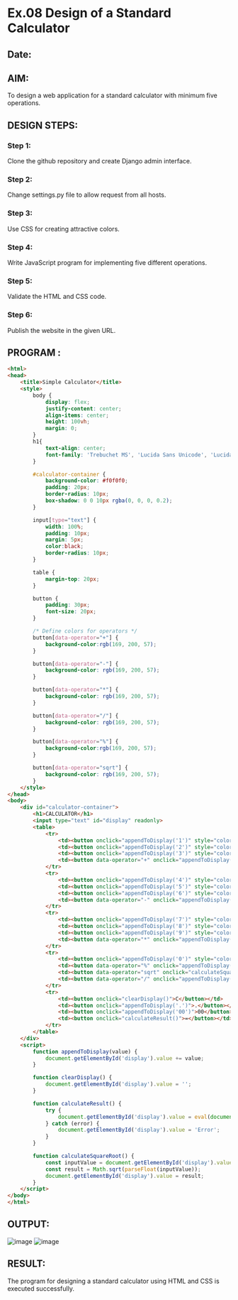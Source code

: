 # Ex.08 Design of a Standard Calculator
## Date:

## AIM:
To design a web application for a standard calculator with minimum five operations.

## DESIGN STEPS:

### Step 1:
Clone the github repository and create Django admin interface.

### Step 2:
Change settings.py file to allow request from all hosts.

### Step 3:
Use CSS for creating attractive colors.

### Step 4:
Write JavaScript program for implementing five different operations.

### Step 5:
Validate the HTML and CSS code.

### Step 6:
Publish the website in the given URL.

## PROGRAM :
```html
<html>
<head>
    <title>Simple Calculator</title>
    <style>
        body {
            display: flex;
            justify-content: center;
            align-items: center;
            height: 100vh;
            margin: 0;
        }
        h1{
            text-align: center;
            font-family: 'Trebuchet MS', 'Lucida Sans Unicode', 'Lucida Grande', 'Lucida Sans', Arial, sans-serif;
        }

        #calculator-container {
            background-color: #f0f0f0;
            padding: 20px;
            border-radius: 10px;
            box-shadow: 0 0 10px rgba(0, 0, 0, 0.2);
        }

        input[type="text"] {
            width: 100%;
            padding: 10px;
            margin: 5px;
            color:black; 
            border-radius: 10px;
        }

        table {
            margin-top: 20px;
        }

        button {
            padding: 30px;
            font-size: 20px;
        }

        /* Define colors for operators */
        button[data-operator="+"] {
            background-color:rgb(169, 200, 57);
        }

        button[data-operator="-"] {
            background-color: rgb(169, 200, 57);
        }

        button[data-operator="*"] {
            background-color: rgb(169, 200, 57);
        }

        button[data-operator="/"] {
            background-color: rgb(169, 200, 57);
        }

        button[data-operator="%"] {
            background-color:rgb(169, 200, 57);
        }

        button[data-operator="sqrt"] {
            background-color: rgb(169, 200, 57);
        }
    </style>
</head>
<body>
    <div id="calculator-container">
        <h1>CALCULATOR</h1>
        <input type="text" id="display" readonly>
        <table>
            <tr>
                <td><button onclick="appendToDisplay('1')" style="color: rgb(204, 17, 17);">1</button></td>
                <td><button onclick="appendToDisplay('2')" style="color: rgb(204, 17, 17);">2</button></td>
                <td><button onclick="appendToDisplay('3')" style="color: rgb(204, 17, 17);">3</button></td>
                <td><button data-operator="+" onclick="appendToDisplay('+')" style="color: white;">+</button></td>
            </tr>
            <tr>
                <td><button onclick="appendToDisplay('4')" style="color: rgb(204, 17, 17);">4</button></td>
                <td><button onclick="appendToDisplay('5')" style="color: rgb(204, 17, 17);">5</button></td>
                <td><button onclick="appendToDisplay('6')" style="color: rgb(204, 17, 17);">6</button></td>
                <td><button data-operator="-" onclick="appendToDisplay('-')" style="color: white;">-</button></td>
            </tr>
            <tr>
                <td><button onclick="appendToDisplay('7')" style="color: rgb(204, 17, 17);">7</button></td>
                <td><button onclick="appendToDisplay('8')" style="color: rgb(204, 17, 17);">8</button></td>
                <td><button onclick="appendToDisplay('9')" style="color: rgb(204, 17, 17);">9</button></td>
                <td><button data-operator="*" onclick="appendToDisplay('*')" style="color: white;">*</button></td>
            </tr>
            <tr>
                <td><button onclick="appendToDisplay('0')" style="color: rgb(204, 17, 17);">0</button></td>
                <td><button data-operator="%" onclick="appendToDisplay('%')" style="color: rgb(204, 17, 17);">%</button></td>
                <td><button data-operator="sqrt" onclick="calculateSquareRoot()" style="color: rgb(204, 17, 17);">√</button></td>
                <td><button data-operator="/" onclick="appendToDisplay('/')" style="color: rgb(204, 17, 17);">/</button></td>
            </tr>
            <tr>
                <td><button onclick="clearDisplay()">C</button></td>
                <td><button onclick="appendToDisplay('.')">.</button></td>
                <td><button onclick="appendToDisplay('00')">00</button></td>
                <td><button onclick="calculateResult()">=</button></td>
            </tr>
        </table>
    </div>
    <script>
        function appendToDisplay(value) {
            document.getElementById('display').value += value;
        }

        function clearDisplay() {
            document.getElementById('display').value = '';
        }

        function calculateResult() {
            try {
                document.getElementById('display').value = eval(document.getElementById('display').value);
            } catch (error) {
                document.getElementById('display').value = 'Error';
            }
        }

        function calculateSquareRoot() {
            const inputValue = document.getElementById('display').value;
            const result = Math.sqrt(parseFloat(inputValue));
            document.getElementById('display').value = result;
        }
    </script>
</body>
</html>
```
## OUTPUT:
![image](https://github.com/Pintoponnachan/Calc/assets/131936892/3d48561c-be71-4360-ad28-dfb7abe51ee2)
![image](https://github.com/Pintoponnachan/Calc/assets/131936892/e889df9b-4d9a-4ae1-968d-be74870c9e85)

## RESULT:
The program for designing a standard calculator using HTML and CSS is executed successfully.
